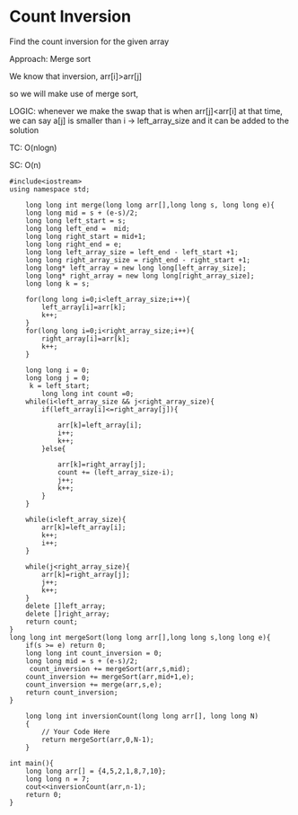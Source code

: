 # Count Inversion

Find the count inversion for the given array



Approach: Merge sort

We know that inversion, arr\[i]>arr\[j]&#x20;

so we will make use of merge sort,&#x20;

LOGIC: whenever we make the swap that is when arr\[j]\<arr\[i] at that time, we can say a\[j] is smaller than i -> left_array_size and it can be added to the solution

TC: O(nlogn)

SC: O(n)

&#x20;



```
#include<iostream>
using namespace std;

    long long int merge(long long arr[],long long s, long long e){
    long long mid = s + (e-s)/2;
    long long left_start = s;
    long long left_end =  mid;
    long long right_start = mid+1;
    long long right_end = e;
    long long left_array_size = left_end - left_start +1;
    long long right_array_size = right_end - right_start +1;
    long long* left_array = new long long[left_array_size];
    long long* right_array = new long long[right_array_size];
    long long k = s;
    
    for(long long i=0;i<left_array_size;i++){
        left_array[i]=arr[k];
        k++;
    }
    for(long long i=0;i<right_array_size;i++){
        right_array[i]=arr[k];
        k++;
    }
    
    long long i = 0;
    long long j = 0;
     k = left_start;
        long long int count =0;
    while(i<left_array_size && j<right_array_size){
        if(left_array[i]<=right_array[j]){
    
            arr[k]=left_array[i];
            i++;
            k++;
        }else{

            arr[k]=right_array[j];
            count += (left_array_size-i);
            j++;
            k++;
        }
    }
    
    while(i<left_array_size){
        arr[k]=left_array[i];
        k++;
        i++;
    }
    
    while(j<right_array_size){
        arr[k]=right_array[j];
        j++;
        k++;
    }
    delete []left_array;
    delete []right_array;
    return count;
}
long long int mergeSort(long long arr[],long long s,long long e){
    if(s >= e) return 0;
    long long int count_inversion = 0;
    long long mid = s + (e-s)/2;
     count_inversion += mergeSort(arr,s,mid);
    count_inversion += mergeSort(arr,mid+1,e);
    count_inversion += merge(arr,s,e);
    return count_inversion;
}

    long long int inversionCount(long long arr[], long long N)
    {
        // Your Code Here
        return mergeSort(arr,0,N-1);
    }

int main(){
    long long arr[] = {4,5,2,1,8,7,10};
    long long n = 7;
    cout<<inversionCount(arr,n-1);
    return 0;
}
```
